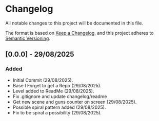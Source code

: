 # Changelog

All notable changes to this project will be documented in this file.

The format is based on [Keep a Changelog](https://keepachangelog.com/en/1.1.0/),
and this project adheres to [Semantic Versioning](https://semver.org/spec/v2.0.0.html).


## [0.0.0] - 29/08/2025

### Added

- Initial Commit (29/08/2025).
- Base I Forget to get a Repo (29/08/2025).
- Level added to ReadMe (29/08/2025).
- Fix .gitignore and update changelog/readme
- Get new scene and guns counter on screen (29/08/2025).
- Possible spiral pattern added (29/08/2025).
- Fix to be spiral a possibility (29/08/2025).